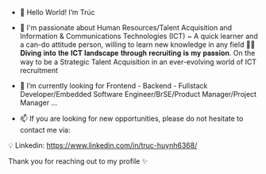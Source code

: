 - 👋 Hello World! I’m Trúc 
- 👀 I'm passionate about Human Resources/Talent Acquisition and Information & Communications Technologies (ICT)
~ A quick learner and a can-do attitude person, willing to learn new knowledge in any field
🚀🚀 𝐃𝐢𝐯𝐢𝐧𝐠 𝐢𝐧𝐭𝐨 𝐭𝐡𝐞 𝐈𝐂𝐓 𝐥𝐚𝐧𝐝𝐬𝐜𝐚𝐩𝐞 𝐭𝐡𝐫𝐨𝐮𝐠𝐡 𝐫𝐞𝐜𝐫𝐮𝐢𝐭𝐢𝐧𝐠 𝐢𝐬 𝐦𝐲 𝐩𝐚𝐬𝐬𝐢𝐨𝐧. On the way to be a Strategic Talent Acquisition in an ever-evolving world of ICT recruitment

- 💞️ I’m currently looking for Frontend - Backend - Fullstack Developer/Embedded Software Engineer/BrSE/Product Manager/Project Manager ...
- 📫 If you are looking for new opportunities, please do not hesitate to contact me via:
 
💡 Linkedin: https://www.linkedin.com/in/truc-huynh6368/

Thank you for reaching out to my profile ✨

<!---
truchuynh63/truchuynh63 is a ✨ special ✨ repository because its `README.md` (this file) appears on your GitHub profile.
You can click the Preview link to take a look at your changes.
--->

